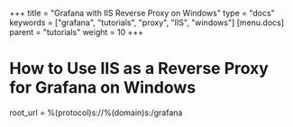 +++
title = "Grafana with IIS Reverse Proxy on Windows"
type = "docs"
keywords = ["grafana", "tutorials", "proxy", "IIS", "windows"]
[menu.docs]
parent = "tutorials"
weight = 10
+++

# How to Use IIS as a Reverse Proxy for Grafana on Windows

root_url = %(protocol)s://%(domain)s:/grafana
